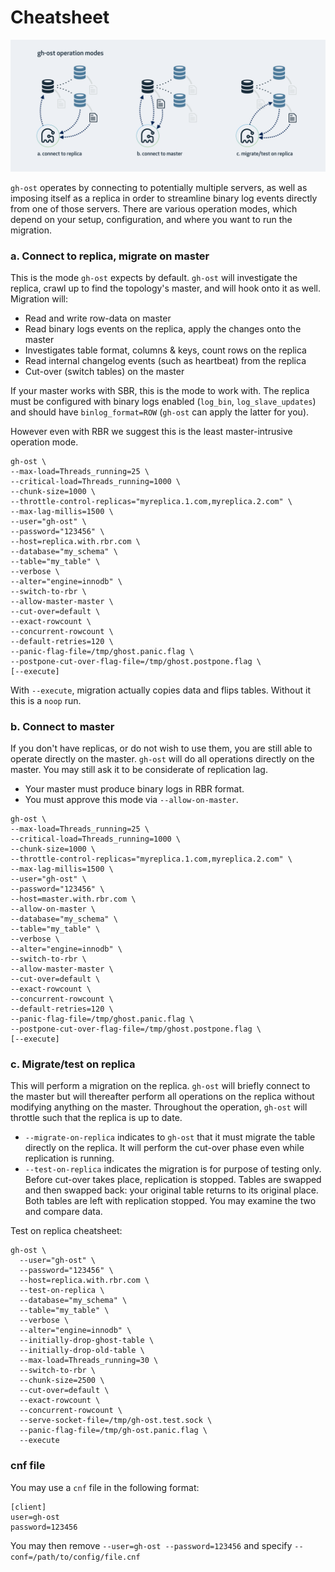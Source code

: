 # Cheatsheet

![operation modes](images/gh-ost-operation-modes.png)


`gh-ost` operates by connecting to potentially multiple servers, as well as imposing itself as a replica in order to streamline binary log events directly from one of those servers. There are various operation modes, which depend on your setup, configuration, and where you want to run the migration.

### a. Connect to replica, migrate on master

This is the mode `gh-ost` expects by default. `gh-ost` will investigate the replica, crawl up to find the topology's master, and will hook onto it as well. Migration will:

- Read and write row-data on master
- Read binary logs events on the replica, apply the changes onto the master
- Investigates table format, columns & keys, count rows on the replica
- Read internal changelog events (such as heartbeat) from the replica
- Cut-over (switch tables) on the master

If your master works with SBR, this is the mode to work with. The replica must be configured with binary logs enabled (`log_bin`, `log_slave_updates`) and should have `binlog_format=ROW` (`gh-ost` can apply the latter for you).

However even with RBR we suggest this is the least master-intrusive operation mode.

```shell
gh-ost \
--max-load=Threads_running=25 \
--critical-load=Threads_running=1000 \
--chunk-size=1000 \
--throttle-control-replicas="myreplica.1.com,myreplica.2.com" \
--max-lag-millis=1500 \
--user="gh-ost" \
--password="123456" \
--host=replica.with.rbr.com \
--database="my_schema" \
--table="my_table" \
--verbose \
--alter="engine=innodb" \
--switch-to-rbr \
--allow-master-master \
--cut-over=default \
--exact-rowcount \
--concurrent-rowcount \
--default-retries=120 \
--panic-flag-file=/tmp/ghost.panic.flag \
--postpone-cut-over-flag-file=/tmp/ghost.postpone.flag \
[--execute]
```

With `--execute`, migration actually copies data and flips tables. Without it this is a `noop` run.


### b. Connect to master

If you don't have replicas, or do not wish to use them, you are still able to operate directly on the master. `gh-ost` will do all operations directly on the master. You may still ask it to be considerate of replication lag.

- Your master must produce binary logs in RBR format.
- You must approve this mode via `--allow-on-master`.

```shell
gh-ost \
--max-load=Threads_running=25 \
--critical-load=Threads_running=1000 \
--chunk-size=1000 \
--throttle-control-replicas="myreplica.1.com,myreplica.2.com" \
--max-lag-millis=1500 \
--user="gh-ost" \
--password="123456" \
--host=master.with.rbr.com \
--allow-on-master \
--database="my_schema" \
--table="my_table" \
--verbose \
--alter="engine=innodb" \
--switch-to-rbr \
--allow-master-master \
--cut-over=default \
--exact-rowcount \
--concurrent-rowcount \
--default-retries=120 \
--panic-flag-file=/tmp/ghost.panic.flag \
--postpone-cut-over-flag-file=/tmp/ghost.postpone.flag \
[--execute]
```

### c. Migrate/test on replica

This will perform a migration on the replica. `gh-ost` will briefly connect to the master but will thereafter perform all operations on the replica without modifying anything on the master.
Throughout the operation, `gh-ost` will throttle such that the replica is up to date.

- `--migrate-on-replica` indicates to `gh-ost` that it must migrate the table directly on the replica. It will perform the cut-over phase even while replication is running.
- `--test-on-replica` indicates the migration is for purpose of testing only. Before cut-over takes place, replication is stopped. Tables are swapped and then swapped back: your original table returns to its original place.
Both tables are left with replication stopped. You may examine the two and compare data.

Test on replica cheatsheet:
```shell
gh-ost \
  --user="gh-ost" \
  --password="123456" \
  --host=replica.with.rbr.com \
  --test-on-replica \
  --database="my_schema" \
  --table="my_table" \
  --verbose \
  --alter="engine=innodb" \
  --initially-drop-ghost-table \
  --initially-drop-old-table \
  --max-load=Threads_running=30 \
  --switch-to-rbr \
  --chunk-size=2500 \
  --cut-over=default \
  --exact-rowcount \
  --concurrent-rowcount \
  --serve-socket-file=/tmp/gh-ost.test.sock \
  --panic-flag-file=/tmp/gh-ost.panic.flag \
  --execute
```

### cnf file

You may use a `cnf` file in the following format:

```
[client]
user=gh-ost
password=123456
```

You may then remove `--user=gh-ost --password=123456` and specify `--conf=/path/to/config/file.cnf`
